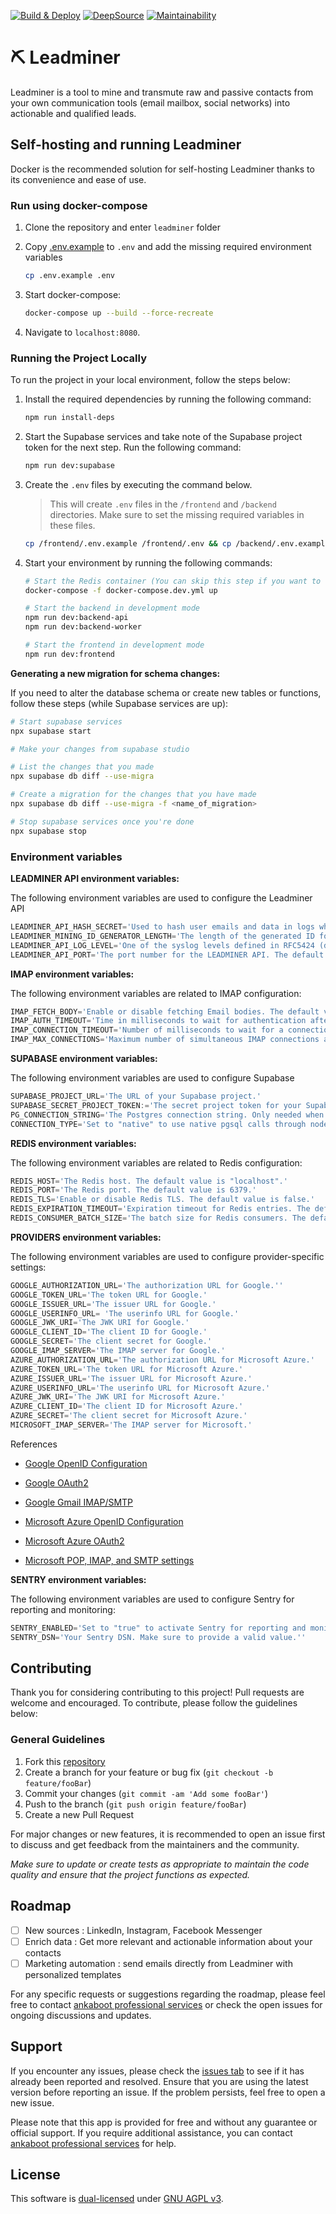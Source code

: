 [![Build & Deploy](https://github.com/ankaboot-source/leadminer/actions/workflows/Deploy-demo.yml/badge.svg)](https://github.com/ankaboot-source/leadminer/actions/workflows/Deploy-demo.yml) [![DeepSource](https://deepsource.io/gh/ankaboot-source/leadminer.svg/?label=active+issues&show_trend=true&token=M4B7pZCjFk2wl_EJpgQ9f-le)](https://deepsource.io/gh/ankaboot-source/leadminer/?ref=repository-badge) </a>[![Maintainability](https://api.codeclimate.com/v1/badges/42e68c56bc3ce2b1f59b/maintainability)](https://codeclimate.com/repos/63f7174b3d043100a803ee03/maintainability)

# ⛏ Leadminer

Leadminer is a tool to mine and transmute raw and passive contacts from your own communication tools (email mailbox, social networks) into actionable and qualified leads.

## Self-hosting and running Leadminer

Docker is the recommended solution for self-hosting Leadminer thanks to its convenience and ease of use.

### Run using docker-compose

1. Clone the repository and enter `leadminer` folder

1. Copy [.env.example](/.env.example) to `.env` and add the missing required environment variables

   ```sh
   cp .env.example .env
   ```

3. Start docker-compose:

   ```sh
   docker-compose up --build --force-recreate
   ```

4. Navigate to `localhost:8080`.

### Running the Project Locally

To run the project in your local environment, follow the steps below:

1. Install the required dependencies by running the following command:

   ```sh
   npm run install-deps
   ```

2. Start the Supabase services and take note of the Supabase project token for the next step. Run the following command:

   ```sh
   npm run dev:supabase
   ```

3. Create the `.env` files by executing the command below.

   > This will create `.env` files in the `/frontend` and `/backend` directories. Make sure to set the missing required variables in these files.

   ```sh
   cp /frontend/.env.example /frontend/.env && cp /backend/.env.example /backend/.env
   ```

3. Start your environment by running the following commands:

   ```sh
   # Start the Redis container (You can skip this step if you want to use your local instance)
   docker-compose -f docker-compose.dev.yml up
   
   # Start the backend in development mode
   npm run dev:backend-api
   npm run dev:backend-worker
   
   # Start the frontend in development mode
   npm run dev:frontend
   ```

**Generating a new migration for schema changes:**

If you need to alter the database schema or create new tables or functions, follow these steps (while Supabase services are up):

```sh
# Start supabase services
npx supabase start

# Make your changes from supabase studio

# List the changes that you made
npx supabase db diff --use-migra

# Create a migration for the changes that you have made
npx supabase db diff --use-migra -f <name_of_migration>

# Stop supabase services once you're done
npx supabase stop
```

### Environment variables

**LEADMINER API environment variables:**

The following environment variables are used to configure the Leadminer API

```js
LEADMINER_API_HASH_SECRET='Used to hash user emails and data in logs while mining. '
LEADMINER_MINING_ID_GENERATOR_LENGTH='The length of the generated ID for mining. The default value is 10.''
LEADMINER_API_LOG_LEVEL='One of the syslog levels defined in RFC5424 (debug, info, notice, warning...). default is "debug".'
LEADMINER_API_PORT='The port number for the LEADMINER API. The default value is 8081.'
```

**IMAP environment variables:**

The following environment variables are related to IMAP configuration:

```js
IMAP_FETCH_BODY='Enable or disable fetching Email bodies. The default value is false.''
IMAP_AUTH_TIMEOUT='Time in milliseconds to wait for authentication after establishing an IMAP connection. Default is 10000.'
IMAP_CONNECTION_TIMEOUT='Number of milliseconds to wait for a connection to be established. The default value is 10000.'
IMAP_MAX_CONNECTIONS='Maximum number of simultaneous IMAP connections allowed. It is recommended to set between 1 and 15.''

```

**SUPABASE environment variables:**

The following environment variables are used to configure Supabase

```js
SUPABASE_PROJECT_URL='The URL of your Supabase project.'
SUPABASE_SECRET_PROJECT_TOKEN:='The secret project token for your Supabase project.'
PG_CONNECTION_STRING='The Postgres connection string. Only needed when CONNECTION_TYPE is "native".'
CONNECTION_TYPE='Set to "native" to use native pgsql calls through node-postgres or "pgrest" to use the REST interface.
```

**REDIS environment variables:**

The following environment variables are related to Redis configuration:

```js
REDIS_HOST='The Redis host. The default value is "localhost".'
REDIS_PORT='The Redis port. The default value is 6379.'
REDIS_TLS='Enable or disable Redis TLS. The default value is false.'
REDIS_EXPIRATION_TIMEOUT='Expiration timeout for Redis entries. The default value is 259200.'
REDIS_CONSUMER_BATCH_SIZE='The batch size for Redis consumers. The default value is 100.'
```

**PROVIDERS environment variables:**

The following environment variables are used to configure provider-specific settings:

```js
GOOGLE_AUTHORIZATION_URL='The authorization URL for Google.''
GOOGLE_TOKEN_URL='The token URL for Google.'
GOOGLE_ISSUER_URL='The issuer URL for Google.'
GOOGLE_USERINFO_URL= 'The userinfo URL for Google.'
GOOGLE_JWK_URI='The JWK URI for Google.'
GOOGLE_CLIENT_ID='The client ID for Google.'
GOOGLE_SECRET='The client secret for Google.'
GOOGLE_IMAP_SERVER='The IMAP server for Google.'
AZURE_AUTHORIZATION_URL='The authorization URL for Microsoft Azure.'
AZURE_TOKEN_URL='The token URL for Microsoft Azure.'
AZURE_ISSUER_URL='The issuer URL for Microsoft Azure.'
AZURE_USERINFO_URL='The userinfo URL for Microsoft Azure.'
AZURE_JWK_URI='The JWK URI for Microsoft Azure.'
AZURE_CLIENT_ID='The client ID for Microsoft Azure.'
AZURE_SECRET='The client secret for Microsoft Azure.'
MICROSOFT_IMAP_SERVER='The IMAP server for Microsoft.'
```

References

- [Google OpenID Configuration](https://accounts.google.com/.well-known/openid-configuration)
- [Google OAuth2](https://developers.google.com/identity/protocols/oauth2)
- [Google Gmail IMAP/SMTP](https://developers.google.com/gmail/imap/imap-smtp)

- [Microsoft Azure OpenID Configuration](https://login.microsoftonline.com/common/v2.0/.well-known/openid-configuration)
- [Microsoft Azure OAuth2](https://learn.microsoft.com/en-us/azure/active-directory/develop/v2-oauth2-auth-code-flow)
- [Microsoft POP, IMAP, and SMTP settings](https://support.microsoft.com/en-us/office/pop-imap-and-smtp-settings-8361e398-8af4-4e97-b147-6c6c4ac95353)

**SENTRY environment variables:**

The following environment variables are used to configure Sentry for reporting and monitoring:

```js
SENTRY_ENABLED='Set to "true" to activate Sentry for reporting and monitoring. The default value is false.''
SENTRY_DSN='Your Sentry DSN. Make sure to provide a valid value.''
```

## Contributing

Thank you for considering contributing to this project! Pull requests are welcome and encouraged. To contribute, please follow the guidelines below:

### General Guidelines

1. Fork this [repository](https://github.com/ankaboot-source/leadminer)
2. Create a branch for your feature or bug fix (`git checkout -b feature/fooBar`)
3. Commit your changes (`git commit -am 'Add some fooBar'`)
4. Push to the branch (`git push origin feature/fooBar`)
5. Create a new Pull Request

For major changes or new features, it is recommended to open an issue first to discuss and get feedback from the maintainers and the community.

_Make sure to update or create tests as appropriate to maintain the code quality and ensure that the project functions as expected._

## Roadmap

- [ ] New sources : LinkedIn, Instagram, Facebook Messenger
- [ ] Enrich data : Get more relevant and actionable information about your contacts
- [ ] Marketing automation : send emails directly from Leadminer with personalized templates

For any specific requests or suggestions regarding the roadmap, please feel free to contact [ankaboot professional services](https://chat.openai.com/contact@ankaboot.fr) or check the open issues for ongoing discussions and updates. 

## Support

If you encounter any issues, please check the [issues tab](https://github.com/ankaboot-source/leadminer/issues) to see if it has already been reported and resolved. Ensure that you are using the latest version before reporting an issue. If the problem persists, feel free to open a new issue.

Please note that this app is provided for free and without any guarantee or official support. If you require additional assistance, you can contact [ankaboot professional services](https://chat.openai.com/contact@ankaboot.fr) for help.

## License

This software is [dual-licensed](DUAL-LICENSE.md) under [GNU AGPL v3](LICENSE).

